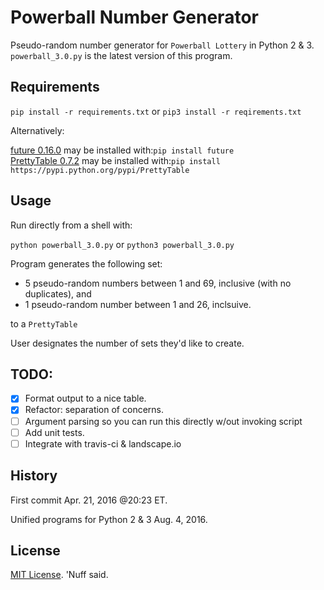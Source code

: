 # Powerball Number Generator 

Pseudo-random number generator for `Powerball Lottery` in Python 2 & 3.
`powerball_3.0.py` is the latest version of this program. 

## Requirements 

`pip install -r requirements.txt` or `pip3 install -r reqirements.txt` 

Alternatively:

[future 0.16.0](https://pypi.python.org/pypi/future) may be installed with:`pip install future`  
[PrettyTable 0.7.2](https://pypi.python.org/pypi/PrettyTable) may be installed with:`pip install https://pypi.python.org/pypi/PrettyTable`

## Usage 

Run directly from a shell with:
 
`python powerball_3.0.py` or `python3 powerball_3.0.py`

Program generates the following set:

* 5 pseudo-random numbers between 1 and 69, inclusive (with no duplicates), and
* 1 pseudo-random number between 1 and 26, inclsuive. 

to a `PrettyTable` 

User designates the number of sets they'd like to create.

## TODO: 

- [x] Format output to a nice table.
- [x] Refactor: separation of concerns. 
- [ ] Argument parsing so you can run this directly w/out invoking script 
- [ ] Add unit tests.
- [ ] Integrate with travis-ci & landscape.io 

## History 

First commit Apr. 21, 2016 @20:23 ET. 

Unified programs for Python 2 & 3 Aug. 4, 2016.  

## License 

[MIT License](https://opensource.org/licenses/MIT). 'Nuff said.  
